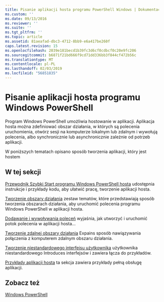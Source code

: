 ```yaml
---
title: Pisanie aplikacji hosta programu PowerShell Windows | Dokumentacja firmy Microsoft
ms.custom: ''
ms.date: 09/13/2016
ms.reviewer: ''
ms.suite: ''
ms.tgt_pltfrm: ''
ms.topic: article
ms.assetid: 81aeafad-dbc3-4712-8bb9-e6a417be260f
caps.latest.revision: 15
ms.openlocfilehash: 2039e181becd1b39fc3d6cf0cdbcf0c20e9fc206
ms.sourcegitcommit: b6871f21bd666f9cd71dd336bb3f844cf472b56c
ms.translationtype: MT
ms.contentlocale: pl-PL
ms.lasthandoff: 02/03/2019
ms.locfileid: "56851835"
---
```

# <a name="writing-a-windows-powershell-host-application"></a>Pisanie aplikacji hosta programu Windows PowerShell

Program Windows PowerShell umożliwia hostowanie w aplikacji. Aplikacja hosta można zdefiniować obszar działania, w których są polecenia uruchomienia, otwórz sesji na komputerze lokalnym lub zdalnym i wywołują polecenia, albo synchronicznie lub asynchronicznie zależnie od potrzeb aplikacji.

W poniższych tematach opisano sposób tworzenia aplikacji, który jest hostem

## <a name="in-this-section"></a>W tej sekcji

[Przewodnik Szybki Start programu Windows PowerShell hosta](./windows-powershell-host-quickstart.md) udostępnia instrukcje i przykłady kodu, aby ułatwić pracę, tworzenie aplikacji hosta.

[Tworzenie obszary działania](./creating-runspaces.md) zestaw tematów, które przedstawiają sposób tworzenia obszarach działania, aby uruchomić polecenia programu Windows PowerShell w aplikacji hosta.

[Dodawanie i wywoływania poleceń](./adding-and-invoking-commands.md) wyjaśnia, jak utworzyć i uruchomić potok polecenia w aplikacji hosta...

[Tworzenie zdalnej obszary działania](./creating-remote-runspaces.md) Expains sposób nawiązywania połączenia z komputerem zdalnym obszaru działania.

[Tworzenie niestandardowego interfejsu użytkownika](./creating-a-custom-user-interface.md) użytkownika niestandardowego Introduces interfejsów i zawiera łącza do przykładów.

[Przykłady aplikacji hosta](./host-application-samples.md) ta sekcja zawiera przykłady pełną obsługę aplikacji.

## <a name="see-also"></a>Zobacz też

[Windows PowerShell](http://msdn.microsoft.com/en-us/b41a2af3-aec1-402d-8e18-c2c26be461ff)